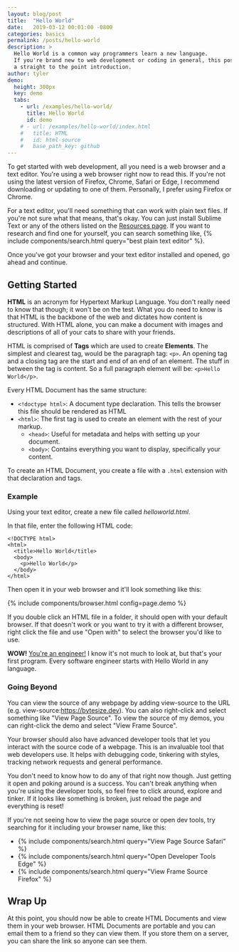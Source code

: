 ```yaml
---
layout: blog/post
title:  "Hello World"
date:   2019-03-12 00:01:00 -0800
categories: basics
permalink: /posts/hello-world
description: >
  Hello World is a common way programmers learn a new language.
  If you're brand new to web development or coding in general, this post is
  a straight to the point introduction.
author: tyler
demo:
  height: 300px
  key: demo
  tabs:
    - url: /examples/hello-world/
      title: Hello World
      id: demo
    # - url: /examples/hello-world/index.html
    #   title: HTML
    #   id: html-source
    #   base_path_key: github
---
```


To get started with web development, all you need is a web browser and a text editor. You're using a web browser right now to read this. If you're not using the latest version of Firefox, Chrome, Safari or Edge, I recommend downloading or updating to one of them. Personally, I prefer using Firefox or Chrome.

For a text editor, you'll need something that can work with plain text files. If you're not sure what that means, that's okay. You can just install Sublime Text or any of the others listed on the [Resources page](/resources). If you want to research and find one for yourself, you can search something like, {% include components/search.html query="best plain text editor" %}.

Once you've got your browser and your text editor installed and opened, go ahead and continue.

## Getting Started
**HTML** is an acronym for Hypertext Markup Language. You don't really need to know that though; it won't be on the test. What you do need to know is that HTML is the backbone of the web and dictates how content is structured. With HTML alone, you can make a document with images and descriptions of all of your cats to share with your friends.

HTML is comprised of **Tags** which are used to create **Elements**. The simplest and clearest tag, would be the paragraph tag: `<p>`. An opening tag and a closing tag are the start and end of an end of an element. The stuff in between the tag is content. So a full paragraph element will be:
`<p>Hello World</p>`.

Every HTML Document has the same structure:

* `<!doctype html>`: A document type declaration. This tells the browser this file should be rendered as HTML
* `<html>`: The first tag is used to create an element with the rest of your markup.
    * `<head>`: Useful for metadata and helps with setting up your document.
    * `<body>`:  Contains everything you want to display, specifically your content.

To create an HTML Document, you create a file with a `.html` extension with that declaration and tags.

### Example
Using your text editor, create a new file called *helloworld.html*.

In that file, enter the following HTML code:

<pre><code>&lt;!DOCTYPE html&gt;
&lt;html&gt;
  &lt;title&gt;Hello World&lt;/title&gt;
  &lt;body&gt;
    &lt;p&gt;Hello World&lt;/p&gt;
  &lt;/body&gt;
&lt;/html&gt;</code></pre>

Then open it in your web browser and it'll look something like this:

{% include components/browser.html config=page.demo %}

If you double click an HTML file in a folder, it should open with your default browser. If that doesn't work or you want to try it with a different browser, right click the file and use "Open with" to select the browser you'd like to use.

**WOW!** [You're an engineer!](/posts/you-are-an-engineer) I know it's not much to look at, but that's your first program. Every software engineer starts with Hello World in any language.

### Going Beyond
You can view the source of any webpage by adding view-source to the URL (e.g. view-source:https://bytesize.dev). You can also right-click and select something like "View Page Source". To view the source of my demos, you can right-click the demo and select "View Frame Source".

Your browser should also have advanced developer tools that let you interact with the source code of a webpage. This is an invaluable tool that web developers use. It helps with debugging code, tinkering with styles, tracking network requests and general performance. 

You don't need to know how to do any of that right now though. Just getting it open and poking around is a success. You can't break anything when you're using the developer tools, so feel free to click around, explore and tinker. If it looks like something is broken, just reload the page and everything is reset!

If you're not seeing how to view the page source or open dev tools, try searching for it including your browser name, like this:

* {% include components/search.html query="View Page Source Safari" %}
* {% include components/search.html query="Open Developer Tools Edge" %}
* {% include components/search.html query="View Frame Source Firefox" %}

## Wrap Up
At this point, you should now be able to create HTML Documents and view them in your web browser. HTML Documents are portable and you can email them to a friend so they can view them. If you store them on a server, you can share the link so anyone can see them.
